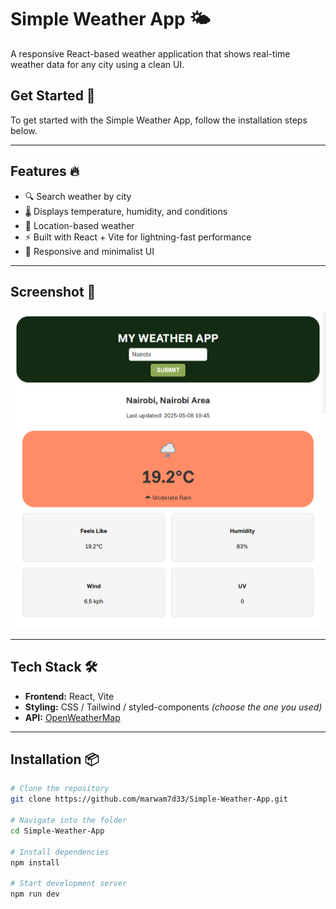 # Simple Weather App 🌤️

A responsive React-based weather application that shows real-time weather data for any city using a clean UI.

## Get Started 🚀

To get started with the Simple Weather App, follow the installation steps below.

---

## Features 🔥

- 🔍 Search weather by city
- 🌡️ Displays temperature, humidity, and conditions
- 📍 Location-based weather
- ⚡ Built with React + Vite for lightning-fast performance
- 🎨 Responsive and minimalist UI

---

## Screenshot 📸

![Screenshot](./Weather%20App/src/assets/Screenshot.png.png) <!-- Add a real screenshot or remove this section -->

---

## Tech Stack 🛠️

- **Frontend:** React, Vite
- **Styling:** CSS / Tailwind / styled-components _(choose the one you used)_
- **API:** [OpenWeatherMap](https://openweathermap.org/api)

---

## Installation 📦

```bash
# Clone the repository
git clone https://github.com/marwam7d33/Simple-Weather-App.git

# Navigate into the folder
cd Simple-Weather-App

# Install dependencies
npm install

# Start development server
npm run dev
```
